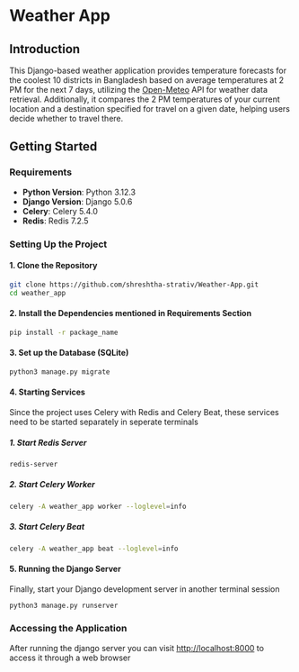 # Weather App
## Introduction
This Django-based weather application provides temperature forecasts for the coolest 10 districts in Bangladesh based on average temperatures at 2 PM for the next 7 days, utilizing the [Open-Meteo](https://open-meteo.com/en/docs) API for weather data retrieval. Additionally, it compares the 2 PM temperatures of your current location and a destination specified for travel on a given date, helping users decide whether to travel there.
## Getting Started
### Requirements

- **Python Version**: Python 3.12.3 
- **Django Version**: Django 5.0.6 
- **Celery**: Celery 5.4.0
- **Redis**: Redis 7.2.5

### Setting Up the Project
#### 1. Clone the Repository

```bash
git clone https://github.com/shreshtha-strativ/Weather-App.git
cd weather_app
```

#### 2. Install the Dependencies mentioned in Requirements Section
```bash
pip install -r package_name
```

#### 3. Set up the Database (SQLite)
```bash
python3 manage.py migrate
```

#### 4. Starting Services
Since the project uses Celery with Redis and Celery Beat, these services need to be started separately in seperate terminals
##### 1. Start Redis Server
```bash
redis-server
```
##### 2. Start Celery Worker
```bash
celery -A weather_app worker --loglevel=info
```
##### 3. Start Celery Beat
```bash
celery -A weather_app beat --loglevel=info
```
#### 5. Running the Django Server
Finally, start your Django development server in another terminal session
```bash
python3 manage.py runserver
```

### Accessing the Application
After running the django server you can visit [http://localhost:8000](http://localhost:8000) to access it through a web browser


